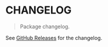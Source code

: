 # CHANGELOG

> Package changelog.

See [GitHub Releases](https://github.com/stdlib-js/assert-is-node-readable-stream-like/releases) for the changelog.